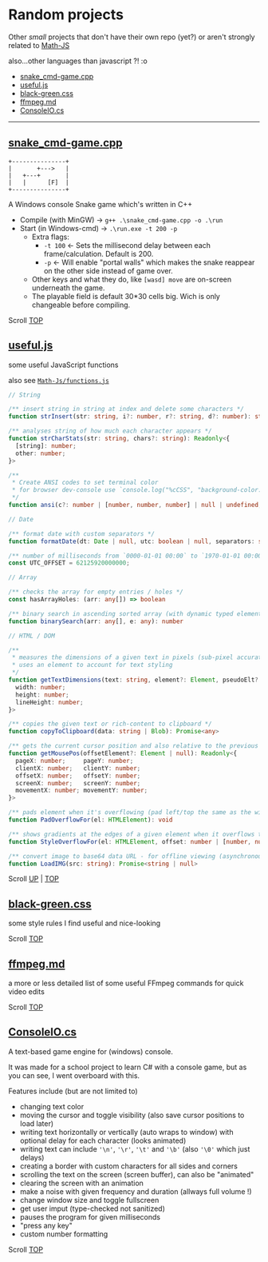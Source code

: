 # Random projects

Other _small_ projects that don't have their own repo (yet?)
or aren't strongly related to [Math-JS](https://github.com/MAZ01001/Math-Js "My Math-js repo")

also...other languages than javascript ?! :o

- [snake_cmd-game.cpp](#snake_cmd-gamecpp)
- [useful.js](#usefuljs)
- [black-green.css](#black-greencss)
- [ffmpeg.md](#ffmpegmd)
- [ConsoleIO.cs](#consoleiocs)

----

## [snake_cmd-game.cpp](./snake_cmd-game.cpp)

```text
+---------------+
|       +--->   |
|   +---+       |
|   |      [F]  |
+---------------+
```

A Windows console Snake game which's written in C++

- Compile (with MinGW) → `g++ .\snake_cmd-game.cpp -o .\run`
- Start (in Windows-cmd) → `.\run.exe -t 200 -p`
  - Extra flags:
    - `-t 100` ← Sets the millisecond delay between each frame/calculation. Default is 200.
    - `-p` ← Will enable "portal walls" which makes the snake reappear on the other side instead of game over.
  - Other keys and what they do, like `[wasd] move` are on-screen underneath the game.
  - The playable field is default 30*30 cells big. Wich is only changeable before compiling.

Scroll [TOP](#random-projects)

## [useful.js](./useful.js)

some useful JavaScript functions

also see [`Math-Js/functions.js`](https://github.com/MAZ01001/Math-Js#functionsjs)

```typescript
// String

/** insert string in string at index and delete some characters */
function strInsert(str: string, i?: number, r?: string, d?: number): string

/** analyses string of how much each character appears */
function strCharStats(str: string, chars?: string): Readonly<{
  [string]: number;
  other: number;
}>

/**
 * Create ANSI codes to set terminal color
 * for browser dev-console use `console.log("%cCSS", "background-color: #000; color: #F90");` instead
 */
function ansi(c?: number | [number, number, number] | null | undefined, bg?: number | undefined): string

// Date

/** format date with custom separators */
function formatDate(dt: Date | null, utc: boolean | null, separators: string | string[] | null): string

/** number of milliseconds from `0000-01-01 00:00` to `1970-01-01 00:00` (UTC) */
const UTC_OFFSET = 62125920000000;

// Array

/** checks the array for empty entries / holes */
const hasArrayHoles: (arr: any[]) => boolean

/** binary search in ascending sorted array (with dynamic typed elements) for index (or next smaller index) */
function binarySearch(arr: any[], e: any): number

// HTML / DOM

/**
 * measures the dimensions of a given text in pixels (sub-pixel accurate)
 * uses an element to account for text styling
 */
function getTextDimensions(text: string, element?: Element, pseudoElt?: string): Readonly<{
  width: number;
  height: number;
  lineHeight: number;
}>

/** copies the given text or rich-content to clipboard */
function copyToClipboard(data: string | Blob): Promise<any>

/** gets the current cursor position and also relative to the previous position, screen space, the browser window, the HTML page, and a given (HTML) element */
function getMousePos(offsetElement?: Element | null): Readonly<{
  pageX: number;     pageY: number;
  clientX: number;   clientY: number;
  offsetX: number;   offsetY: number;
  screenX: number;   screenY: number;
  movementX: number; movementY: number;
}>

/** pads element when it's overflowing (pad left/top the same as the width/height of `-webkit-scrollbar` if element is overflowing (per axis)) */
function PadOverflowFor(el: HTMLElement): void

/** shows gradients at the edges of a given element when it overflows to visualize that it's scrollable */
function StyleOverflowFor(el: HTMLElement, offset: number | [number, number], size: string | [string, string], color: string, alphaMax: number, background?: string | undefined): () => void

/** convert image to base64 data URL - for offline viewing (asynchronous) */
function LoadIMG(src: string): Promise<string | null>
```

Scroll [UP](#usefuljs) | [TOP](#random-projects)

## [black-green.css](./black-green.css)

some style rules I find useful and nice-looking

Scroll [TOP](#random-projects)

## [ffmpeg.md](./ffmpeg.md)

a more or less detailed list of some useful FFmpeg commands for quick video edits

Scroll [TOP](#random-projects)

## [ConsoleIO.cs](./ConsoleIO.cs)

A text-based game engine for (windows) console.

It was made for a school project to learn C# with a console game, but as you can see, I went overboard with this.

Features include (but are not limited to)

- changing text color
- moving the cursor and toggle visibility (also save cursor positions to load later)
- writing text horizontally or vertically (auto wraps to window) with optional delay for each character (looks animated)
- writing text can include `'\n'`, `'\r'`, `'\t'` and `'\b'` (also `'\0'` which just delays)
- creating a border with custom characters for all sides and corners
- scrolling the text on the screen (screen buffer), can also be "animated"
- clearing the screen with an animation
- make a noise with given frequency and duration (allways full volume !)
- change window size and toggle fullscreen
- get user imput (type-checked not sanitized)
- pauses the program for given milliseconds
- "press any key"
- custom number formatting

Scroll [TOP](#random-projects)
